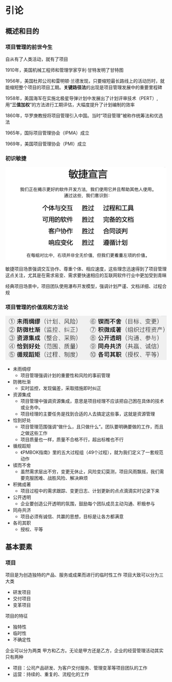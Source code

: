 # 引论
## 概述和目的

### 项目管理的前世今生
自从有了人类活动，就有了项目

1910年，美国机械工程师和管理学家亨利·甘特发明了甘特图

1956年，美国杜邦公司和雷明顿·兰德发现，只要缩短最长路线上的活动历时，就能缩短整个项目的项目工期。**关键路径法**的出现是项目管理发展中的重要里程碑

1958年，美国海军在实施北极星导弹计划中发展出了计划评审技术（PERT）,用“**三值加权**”的方法进行工期评估，大幅度提升了计划编制的效率

1860年，华罗庚教授将项目管理引入中国。当时“项目管理”被称作统筹法和优选法

1965年，国际项目管理协会（IPMA）成立

1969年，美国项目管理协会（PMI）成立

### 初识敏捷


![敏捷宣言](./img/1.jpg)

敏捷项目场景强调交互协作、尊重个体、相应速度，这些理念迅速得到了项目管理这点关注，尤其是在需求易变、需求要快速相应的互联网软件行业中更加受到青睐

经典项目场景中，项目团队使用瀑布开发模型，强调计划严谨、文档详细、过程合规

### 项目管理的价值观和方法论
![项目管理的价值观和方法论](./img/2.png)
* 未雨绸缪
  * 项目管理强调计划的重要性和风险的事前管理
* 防微杜渐
  * 实时监控，发现偏差，采取措施即时纠正
* 资源集成
  * 项目管理中强调资源集成，意思是项目经理不应该把自己困在具体的技术或业务中。
  * 项目经理的主要任务是找到合适的人去搞定这些事，这就是资源管理
* 恰到好处
  * 项目管理范围强调“做什么，且只做什么”。团队要明确要做的工作，而且之做这些工作
  * 项目质量也一样，质量不合格不行，超出标椎也不行
* 循规蹈矩
  * 《PMBOK指南》里的五大过程组（49个过程），就为我们定义了一套规范动作
* 锲而不舍
  * 虽然需求层出不穷，变更无休止，风险变幻莫测，项目风雨飘摇，我们需要克服困难、战胜风险、解决麻烦
* 积微成著
  * 项目过程中的需求跟踪、变更日志、计划更新的点点滴滴实时记录下来
* 公开透明
  * 企业要创造公开透明的氛围，鼓励每个团队成员主动沟通、积极参与
* 同舟共济
  * 项目必须有诚信、共赢的思想，目标是让各方都满意
* 各司其职
  * 授权、平等

## 基本要素
### 项目
项目是为创造独特的产品、服务或成果而进行的临时性工作
项目大致可以分为三大类
* 研发项目
* 交付项目
* 变革项目

项目的特征
* 独特性
* 临时性
* 不确定性

企业可以分为两类 甲方和乙方。无论是甲方还是乙方，企业的经营管理活动其实只有两种
* 项目：公司产品研发、为客户交付服务、管理变革等项目团队的工作
* 运营：持续的、重复的、流程化的工作